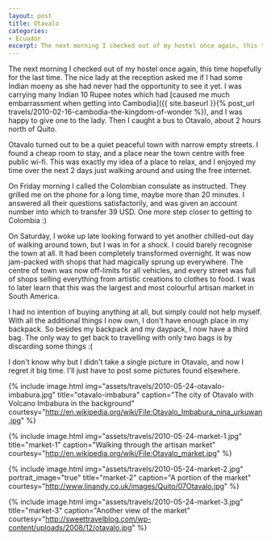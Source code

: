 ```yaml
---
layout: post
title: Otavalo
categories:
- Ecuador
excerpt: The next morning I checked out of my hostel once again, this time hopefully for the last time. The nice lady at the reception asked me if I had some Indian moeny as she had never had the opportunity to see it yet.
---
```


The next morning I checked out of my hostel once again, this time hopefully for
the last time. The nice lady at the reception asked me if I had some Indian
moeny as she had never had the opportunity to see it yet. I was carrying many
Indian 10 Rupee notes which had [caused me much embarrassment when getting into
Cambodia]({{ site.baseurl }}{% post_url
travels/2010-02-16-cambodia-the-kingdom-of-wonder %}), and I was happy to give
one to the lady. Then I caught a bus to Otavalo, about 2 hours north of Quito.

Otavalo turned out to be a quiet peaceful town with narrow empty streets. I
found a cheap room to stay, and a place near the town centre with free public
wi-fi. This was exactly my idea of a place to relax, and I enjoyed my time over
the next 2 days just walking around and using the free internet.

On Friday morning I called the Colombian consulate as instructed. They grilled
me on the phone for a long time, maybe more than 20 minutes. I answered all
their questions satisfactorily, and was given an account number into which to
transfer 39 USD. One more step closer to getting to Colombia :)

On Saturday, I woke up late looking forward to yet another chilled-out day of
walking around town, but I was in for a shock. I could barely recognise the town
at all. It had been completely transformed overnight. It was now jam-packed with
shops that had magically sprung up everywhere. The centre of town was now
off-limits for all vehicles, and every street was full of shops selling
everything from artistic creations to clothes to food. I was to later learn that
this was the largest and most colourful artisan market in South America.

I had no intention of buying anything at all, but simply could not help myself.
With all the additional things I now own, I don't have enough place in my
backpack. So besides my backpack and my daypack, I now have a third bag. The
only way to get back to travelling with only two bags is by discarding some
things :(

I don't know why but I didn't take a single picture in Otavalo, and now I regret
it big time. I'll just have to post some pictures found elsewhere.

{% include image.html
    img="assets/travels/2010-05-24-otavalo-imbabura.jpg"
    title="otavalo-imbabura"
    caption="The city of Otavalo with Volcano Imbabura in the background"
    courtesy="http://en.wikipedia.org/wiki/File:Otavalo_Imbabura_nina_urkuwan.jpg"
        %}

{% include image.html
    img="assets/travels/2010-05-24-market-1.jpg"
    title="market-1"
    caption="Walking through the artisan market"
    courtesy="http://en.wikipedia.org/wiki/File:Otavalo_market.jpg" %}

{% include image.html
    img="assets/travels/2010-05-24-market-2.jpg"
    portrait_image="true"
    title="market-2"
    caption="A portion of the market"
    courtesy="http://www.linandy.co.uk/images/Quito/07Otavalo.jpg" %}

{% include image.html
    img="assets/travels/2010-05-24-market-3.jpg"
    title="market-3"
    caption="Another view of the market"
    courtesy="http://sweettravelblog.com/wp-content/uploads/2008/12/otavalo.jpg"
        %}
